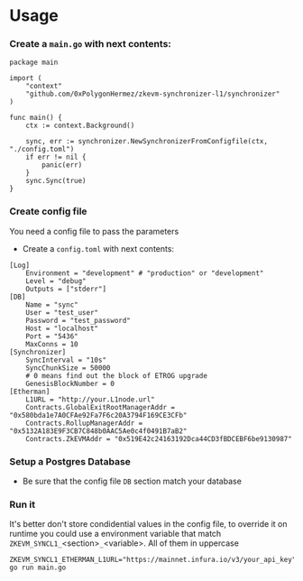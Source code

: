 # Usage

### Create a `main.go` with next contents: 
```
package main

import (
	"context"
	"github.com/0xPolygonHermez/zkevm-synchronizer-l1/synchronizer"
)

func main() {
	ctx := context.Background()

	sync, err := synchronizer.NewSynchronizerFromConfigfile(ctx, "./config.toml")
	if err != nil {
		panic(err)
	}
	sync.Sync(true)
}
```

### Create config file
You need a config file to pass the parameters

- Create a `config.toml` with next contents: 
```
[Log]
    Environment = "development" # "production" or "development"
    Level = "debug"
    Outputs = ["stderr"]
[DB]
	Name = "sync"
	User = "test_user"
	Password = "test_password"
	Host = "localhost"
	Port = "5436"
	MaxConns = 10
[Synchronizer]
	SyncInterval = "10s"
	SyncChunkSize = 50000
	# 0 means find out the block of ETROG upgrade
	GenesisBlockNumber = 0
[Etherman]
	L1URL = "http://your.L1node.url"
	Contracts.GlobalExitRootManagerAddr = "0x580bda1e7A0CFAe92Fa7F6c20A3794F169CE3CFb"
	Contracts.RollupManagerAddr = "0x5132A183E9F3CB7C848b0AAC5Ae0c4f0491B7aB2"
	Contracts.ZkEVMAddr = "0x519E42c24163192Dca44CD3fBDCEBF6be9130987"
```

### Setup a Postgres Database 
- Be sure that the config file `DB` section match your database


### Run it
It's better don't store condidential values in the config file, to override it on runtime you could use a environment variable that match `ZKEVM_SYNCL1_`\<section>`_`\<variable>. All of them in uppercase
```
ZKEVM_SYNCL1_ETHERMAN_L1URL="https://mainnet.infura.io/v3/your_api_key" go run main.go
```
